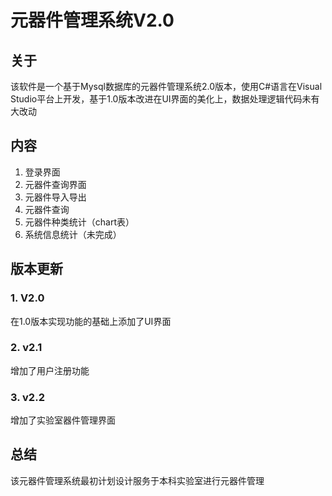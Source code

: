 # 元器件管理系统V2.0
## 关于
该软件是一个基于Mysql数据库的元器件管理系统2.0版本，使用C#语言在Visual Studio平台上开发，基于1.0版本改进在UI界面的美化上，数据处理逻辑代码未有大改动
## 内容
  1. 登录界面
  2. 元器件查询界面
  3. 元器件导入导出
  4. 元器件查询
  5. 元器件种类统计（chart表）
  6. 系统信息统计（未完成）
## 版本更新
  ### 1. V2.0
  在1.0版本实现功能的基础上添加了UI界面
  ### 2. v2.1
  增加了用户注册功能
  ### 3. v2.2
  增加了实验室器件管理界面
  
## 总结
  该元器件管理系统最初计划设计服务于本科实验室进行元器件管理
